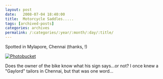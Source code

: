 ```yaml
---
layout: post
date:	2008-07-04 18:40:00
title:  Motorcycle Saddles.....
tags: [archived-posts]
categories: archives
permalink: /:categories/:year/:month/:day/:title/
---
```

Spotted in Mylapore, Chennai (thanks, <LJ user="chaibacca">!)


<a href="http://s297.photobucket.com/albums/mm205/depontis/?action=view&current=IMG_3848.jpg" target="_blank"><img src="http://i297.photobucket.com/albums/mm205/depontis/IMG_3848.jpg" border="0" alt="Photobucket"></a>


Does the owner of the bike know what his sign says...or not? I once knew a "Gaylord" tailors in Chennai, but that was one word...
